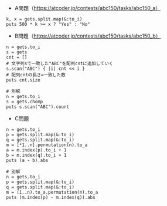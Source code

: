 - A問題（https://atcoder.jp/contests/abc150/tasks/abc150_a）

```
k, x = gets.split.map(&:to_i)
puts 500 * k >= x ? "Yes" : "No"
```

- B問題（https://atcoder.jp/contests/abc150/tasks/abc150_b）
```
n = gets.to_i
s = gets
cnt = []
# 文字列sで一致した"ABC"を配列cntに追加していく
s.scan("ABC") { |i| cnt << i }
# 配列cntの長さ=一致した数
puts cnt.size

# 別解
n = gets.to_i
s = gets.chomp
puts s.scan("ABC").count
```

- C問題
```
n = gets.to_i
p = gets.split.map(&:to_i)
q = gets.split.map(&:to_i)
m = [*1..n].permutation(n).to_a
a = m.index(p).to_i + 1
b = m.index(q).to_i + 1
puts (a - b).abs

# 別解
n = gets.to_i
p = gets.split.map(&:to_i)
q = gets.split.map(&:to_i)
m = (1..n).to_a.permutation(n).to_a
puts (m.index(p) - m.index(q)).abs
```
